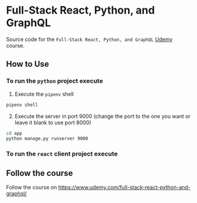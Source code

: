 # Full-Stack React, Python, and GraphQL

Source code for the `Full-Stack React, Python, and GraphQL` [Udemy](https://www.udemy.com/full-stack-react-python-and-graphql/) course.

## How to Use

### To run the `python` project execute

1. Execute the `pipenv` shell

```bash
pipenv shell
```

2. Execute the server in port 9000 (change the port to the one you want or leave it blank to use port 8000)

```bash
cd app
python manage.py runserver 9000
```

### To run the `react` client project execute

## Follow the course

Follow the course on https://www.udemy.com/full-stack-react-python-and-graphql/
